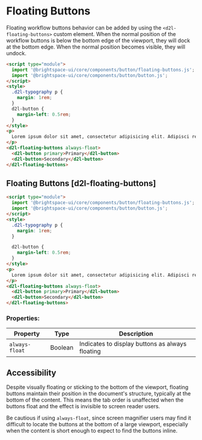 # Floating Buttons

Floating workflow buttons behavior can be added by using the `<d2l-floating-buttons>` custom element. When the normal position of the workflow buttons is below the bottom edge of the viewport, they will dock at the bottom edge. When the normal position becomes visible, they will undock.

<!-- docs: demo name:d2l-floating-buttons autoSize:false display:block size:medium -->
```html
<script type="module">
  import '@brightspace-ui/core/components/button/floating-buttons.js';
  import '@brightspace-ui/core/components/button/button.js';
</script>
<style>
  .d2l-typography p {
    margin: 1rem;
  }
  d2l-button { 
    margin-left: 0.5rem;
  }
</style>
<p>
  Lorem ipsum dolor sit amet, consectetur adipisicing elit. Adipisci repellat cum totam! Enim, sunt. Numquam voluptate, velit quisquam ipsa molestias laudantium odit reiciendis nisi corporis voluptatibus, voluptatum sunt natus, accusantium magnam consequatur fugit officiis minima voluptatem consequuntur nam, earum necessitatibus! Cupiditate ullam repellendus, eius iure voluptas at commodi consectetur, quia, adipisci possimus, ex mollitia. Labore harum error consectetur officiis aut optio, temporibus iste nobis ducimus cumque laudantium rem pariatur. Ut repudiandae id, consequuntur quasi quis pariatur autem corporis perferendis facilis eius similique voluptatibus iusto deleniti odio officia numquam tenetur excepturi, aspernatur sunt minima aut fugiat ipsam.
</p>
<d2l-floating-buttons always-float>
  <d2l-button primary>Primary</d2l-button>
  <d2l-button>Secondary</d2l-button>
</d2l-floating-buttons>
```

## Floating Buttons [d2l-floating-buttons]

<!-- docs: demo code properties name:d2l-floating-buttons autoSize:false display:block size:medium -->
```html
<script type="module">
  import '@brightspace-ui/core/components/button/floating-buttons.js';
  import '@brightspace-ui/core/components/button/button.js';
</script>
<style>
  .d2l-typography p {
    margin: 1rem;
  }

  d2l-button { 
    margin-left: 0.5rem;
  }
</style>
<p>
  Lorem ipsum dolor sit amet, consectetur adipisicing elit. Adipisci repellat cum totam! Enim, sunt. Numquam voluptate, velit quisquam ipsa molestias laudantium odit reiciendis nisi corporis voluptatibus, voluptatum sunt natus, accusantium magnam consequatur fugit officiis minima voluptatem consequuntur nam, earum necessitatibus! Cupiditate ullam repellendus, eius iure voluptas at commodi consectetur, quia, adipisci possimus, ex mollitia. Labore harum error consectetur officiis aut optio, temporibus iste nobis ducimus cumque laudantium rem pariatur. Ut repudiandae id, consequuntur quasi quis pariatur autem corporis perferendis facilis eius similique voluptatibus iusto deleniti odio officia numquam tenetur excepturi, aspernatur sunt minima aut fugiat ipsam. Ea nesciunt, amet fugit facere similique dolor nam tempora perferendis aut fugiat non, ex pariatur excepturi odio aspernatur libero saepe ducimus rem magni cumque. Laboriosam nisi fuga accusantium quos qui? Maiores ratione aliquam eos odio eius molestiae nesciunt exercitationem dolor perspiciatis quam. Necessitatibus rem nihil ad culpa, tenetur iusto consectetur rerum, delectus neque? Error, quas, eaque! Quibusdam voluptas expedita possimus consequatur accusantium distinctio, esse quisquam, ipsa blanditiis, officia perferendis et? Iste, nam optio vero earum tenetur voluptatibus modi a, odit aliquid eos corporis nulla saepe vel neque voluptate ratione, facilis quo sed nisi voluptates nostrum dolor. Non mollitia dignissimos laudantium quos libero nisi, nobis harum, asperiores soluta reprehenderit doloremque ipsa id unde voluptates beatae deserunt. Minima repellendus ipsam molestias veritatis pariatur nobis nihil, alias quasi, esse, aspernatur saepe beatae, hic consequatur. Sit sequi, libero quisquam quibusdam fuga tempore ab molestiae praesentium, necessitatibus, vero odio ullam qui non totam voluptas reprehenderit ad neque voluptate. Nam atque impedit ducimus, dolore reiciendis delectus inventore beatae cumque. Magni, id quos officiis soluta consequatur nam quis, modi fugit adipisci vel autem dolorum iusto cumque, libero reprehenderit amet doloremque voluptatem sunt sapiente reiciendis omnis, similique nulla enim. Autem repellendus, illo eveniet recusandae quae quibusdam itaque, delectus, consequatur provident vitae vero magnam repudiandae fugit, placeat sapiente! Omnis, possimus natus.
</p>
<d2l-floating-buttons always-float>
  <d2l-button primary>Primary</d2l-button>
  <d2l-button>Secondary</d2l-button>
</d2l-floating-buttons>
```

<!-- docs: start hidden content -->
### Properties:

| Property | Type | Description |
|--|--|--|
| `always-float` | Boolean | Indicates to display buttons as always floating |
<!-- docs: end hidden content -->

## Accessibility

Despite visually floating or sticking to the bottom of the viewport, floating buttons maintain their position in the document's structure, typically at the bottom of the content. This means the tab order is unaffected when the buttons float and the effect is invisible to screen reader users.

Be cautious if using `always-float`, since screen magnifier users may find it difficult to locate the buttons at the bottom of a large viewport, especially when the content is short enough to expect to find the buttons inline.